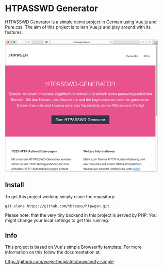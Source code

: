 # HTPASSWD Generator

HTPASSWD Generator is a simple demo project in German using Vue.js and Pure.css. The aim of this project 
is to lern Vue.js and play around with its features.

![Screenshot](static/img/screenshot.png)

## Install

To get this project working simply clone the repository:

    git clone https://github.com/tbreuss/htpwgen.git

Please note, that the very tiny backend in this project is served by PHP. You might change your local 
settings to get this running.    

## Info 

This project is based on Vue's simple Browserify template. For more information on this follow the 
documentation at:

<https://github.com/vuejs-templates/browserify-simple>
